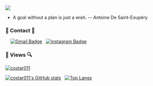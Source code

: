 <img src="https://capsule-render.vercel.app/api?type=slice&color=random&height=300&section=header&text=YR_GitHub&fontSize=90&fontColor=fff" />

- A goal without a plan is just a wish. -- Antoine De Saint-Exupéry

### 📩 Contact 📩
&nbsp;&nbsp;&nbsp; [![Gmail Badge](https://img.shields.io/badge/Gmail-d14836?style=flat-square&logo=Gmail&logoColor=white&link=mailto:yerim.dev@gmail.com)](mailto:yerim.dev@gmail.com)
&nbsp; [![instagram Badge](https://img.shields.io/badge/-Instagram-dd2a7b?style=flat-square&logo=instagram&logoColor=white&link=https://www.instagram.com/dpfla_03/)](https://www.instagram.com/dpfla_03/)

### 🔎 Views 🔍
[![costar011](https://github-profile-trophy.vercel.app/?username=costar011&theme=onedark)](https://github.com/costar011)

[![costar011's GitHub stats](https://github-readme-stats.vercel.app/api?username=costar011&show_icons=true&theme=dracula)](https://github.com/costar011/github-readme-stats) &nbsp; [![Top Langs](https://github-readme-stats.vercel.app/api/top-langs/?username=costar011&layout=compact&show_icons=true&theme=dracula)](https://github.com/costar011/github-readme-stats)

